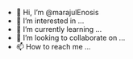 - 👋 Hi, I’m @marajulEnosis
- 👀 I’m interested in ...
- 🌱 I’m currently learning ...
- 💞️ I’m looking to collaborate on ...
- 📫 How to reach me ...

<!---
marajulEnosis/marajulEnosis is a ✨ special ✨ repository because its `README.md` (this file) appears on your GitHub profile.
You can click the Preview link to take a look at your changes.
--->
